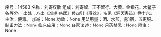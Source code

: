 序号：14583
名称：刘寄奴散
组成：刘寄奴、王不留行、大黄、金银花、木鳖子各等分。
出处：方出《准绳·疡医》卷四引《得效》，名见《洞天奥旨》卷十六。
主治：便毒。
加减：None
功效：None
用法用量：酒、水煎，露1宿，五更服。
制备方法：None
临床应用：None
各家论述：None
用药禁忌：None
附注：None
